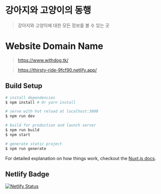 # 강아지와 고양이의 동행

> 강아지와 고양이에 대한 모든 정보를 볼 수 있는 곳

# Website Domain Name

> https://www.withdog.tk/

> https://thirsty-ride-9fcf90.netlify.app/

## Build Setup

```bash
# install dependencies
$ npm install # Or yarn install

# serve with hot reload at localhost:3000
$ npm run dev

# build for production and launch server
$ npm run build
$ npm start

# generate static project
$ npm run generate
```

For detailed explanation on how things work, checkout the [Nuxt.js docs](https://github.com/nuxt/nuxt.js).

## Netlify Badge

[![Netlify Status](https://api.netlify.com/api/v1/badges/14577ce8-1889-4674-b4c2-692f592997f7/deploy-status)](https://app.netlify.com/sites/thirsty-ride-9fcf90/deploys)
